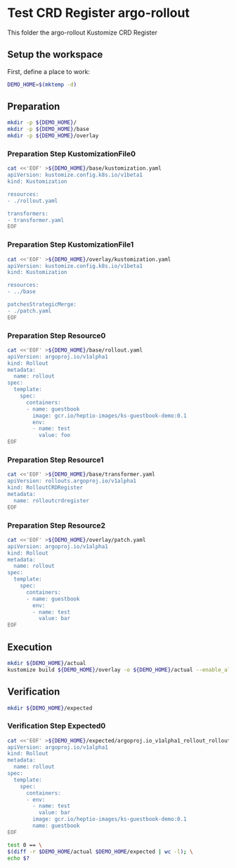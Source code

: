 # Test CRD Register argo-rollout


This folder the argo-rollout Kustomize CRD Register

## Setup the workspace

First, define a place to work:

<!-- @makeWorkplace @test -->
```bash
DEMO_HOME=$(mktemp -d)
```

## Preparation

<!-- @makeDirectories @test -->
```bash
mkdir -p ${DEMO_HOME}/
mkdir -p ${DEMO_HOME}/base
mkdir -p ${DEMO_HOME}/overlay
```

### Preparation Step KustomizationFile0

<!-- @createKustomizationFile0 @test -->
```bash
cat <<'EOF' >${DEMO_HOME}/base/kustomization.yaml
apiVersion: kustomize.config.k8s.io/v1beta1
kind: Kustomization

resources:
- ./rollout.yaml

transformers:
- transformer.yaml
EOF
```


### Preparation Step KustomizationFile1

<!-- @createKustomizationFile1 @test -->
```bash
cat <<'EOF' >${DEMO_HOME}/overlay/kustomization.yaml
apiVersion: kustomize.config.k8s.io/v1beta1
kind: Kustomization

resources:
- ../base

patchesStrategicMerge:
- ./patch.yaml
EOF
```


### Preparation Step Resource0

<!-- @createResource0 @test -->
```bash
cat <<'EOF' >${DEMO_HOME}/base/rollout.yaml
apiVersion: argoproj.io/v1alpha1
kind: Rollout
metadata:
  name: rollout
spec:
  template:
    spec:
      containers:
      - name: guestbook
        image: gcr.io/heptio-images/ks-guestbook-demo:0.1
        env:
        - name: test
          value: foo
EOF
```


### Preparation Step Resource1

<!-- @createResource1 @test -->
```bash
cat <<'EOF' >${DEMO_HOME}/base/transformer.yaml
apiVersion: rollouts.argoproj.io/v1alpha1
kind: RolloutCRDRegister
metadata:
  name: rolloutcrdregister
EOF
```


### Preparation Step Resource2

<!-- @createResource2 @test -->
```bash
cat <<'EOF' >${DEMO_HOME}/overlay/patch.yaml
apiVersion: argoproj.io/v1alpha1
kind: Rollout
metadata:
  name: rollout
spec:
  template:
    spec:
      containers:
      - name: guestbook
        env:
        - name: test
          value: bar
EOF
```

## Execution

<!-- @build @test -->
```bash
mkdir ${DEMO_HOME}/actual
kustomize build ${DEMO_HOME}/overlay -o ${DEMO_HOME}/actual --enable_alpha_plugins
```

## Verification

<!-- @createExpectedDir @test -->
```bash
mkdir ${DEMO_HOME}/expected
```


### Verification Step Expected0

<!-- @createExpected0 @test -->
```bash
cat <<'EOF' >${DEMO_HOME}/expected/argoproj.io_v1alpha1_rollout_rollout.yaml
apiVersion: argoproj.io/v1alpha1
kind: Rollout
metadata:
  name: rollout
spec:
  template:
    spec:
      containers:
      - env:
        - name: test
          value: bar
        image: gcr.io/heptio-images/ks-guestbook-demo:0.1
        name: guestbook
EOF
```


<!-- @compareActualToExpected @test -->
```bash
test 0 == \
$(diff -r $DEMO_HOME/actual $DEMO_HOME/expected | wc -l); \
echo $?
```

